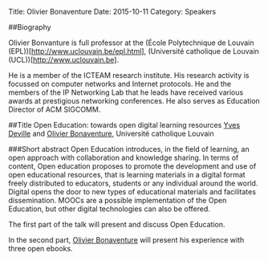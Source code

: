 Title: Olivier Bonaventure
Date: 2015-10-11
Category: Speakers

##Biography

Olivier Bonvanture is full professor at the (École Polytechnique 
de Louvain (EPL))[http://www.uclouvain.be/epl.html],
(Université catholique de Louvain (UCL))[http://www.uclouvain.be]. 

He is a 
member of the ICTEAM research institute. His research activity is 
focussed on computer networks and Internet protocols. He and the 
members of the IP  Networking Lab that he leads have received various
 awards at prestigious  networking conferences. He also serves 
 as Education Director of ACM SIGCOMM. 

##Title
Open Education:  towards open digital learning resources
[Yves Deville]({filename}./YvesDeville.md) and [Olivier Bonaventure]({filename}./OlivierBonaventure.md), Université catholique Louvain

###Short abstract
Open Education introduces, in the field of learning, an open approach 
with collaboration and knowledge sharing.  In terms of content, 
Open education proposes to promote the development and use of 
open educational resources, that is learning materials in a digital 
format freely distributed to educators, students or any individual 
around the world. Digital opens the door to new types of educational 
materials and facilitates dissemination. MOOCs are a possible 
implementation of the Open Education, but other digital technologies 
can also be offered.

The first part of the talk will present and discuss Open Education.

In the second part,  [Olivier Bonaventure]({filename}./OlivierBonaventure.md) will present his experience 
with three open ebooks.  
